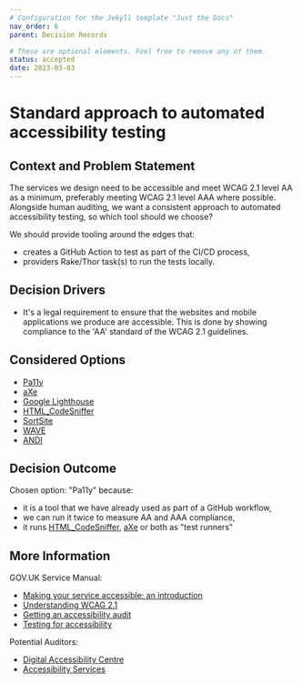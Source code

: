 ```yaml
---
# Configuration for the Jekyll template "Just the Docs"
nav_order: 6
parent: Decision Records

# These are optional elements. Feel free to remove any of them.
status: accepted
date: 2023-03-03
---
```

# Standard approach to automated accessibility testing

## Context and Problem Statement

The services we design need to be accessible and meet WCAG 2.1 level AA as a minimum, preferably meeting WCAG 2.1 level AAA where possible.
Alongside human auditing, we want a consistent approach to automated accessibility testing, so which tool should we choose?

We should provide tooling around the edges that:

- creates a GitHub Action to test as part of the CI/CD process,
- providers Rake/Thor task(s) to run the tests locally.

<!-- This is an optional element. Feel free to remove. -->
## Decision Drivers

* It's a legal requirement to ensure that the websites and mobile applications we produce are accessible. This is done by showing compliance to the 'AA' standard of the WCAG 2.1 guidelines.

## Considered Options

* [Pa11y](https://pa11y.org)
* [aXe](https://www.deque.com/axe/)
* [Google Lighthouse](https://developer.chrome.com/docs/lighthouse/overview/)
* [HTML_CodeSniffer](https://squizlabs.github.io/HTML_CodeSniffer/)
* [SortSite](https://www.powermapper.com/products/sortsite/)
* [WAVE](https://wave.webaim.org)
* [ANDI](https://www.ssa.gov/accessibility/andi/help/howtouse.html)

## Decision Outcome

Chosen option: "Pa11y" because:
* it is a tool that we have already used as part of a GitHub workflow,
* we can run it twice to measure AA and AAA compliance,
* it runs [HTML_CodeSniffer](https://squizlabs.github.io/HTML_CodeSniffer/), [aXe](https://www.deque.com/axe/) or both as "test runners"

## More Information

GOV.UK Service Manual:
- [Making your service accessible: an introduction](https://www.gov.uk/service-manual/helping-people-to-use-your-service/making-your-service-accessible-an-introduction)
- [Understanding WCAG 2.1](https://www.gov.uk/service-manual/helping-people-to-use-your-service/understanding-wcag)
- [Getting an accessibility audit](https://www.gov.uk/service-manual/helping-people-to-use-your-service/getting-an-accessibility-audit)
- [Testing for accessibility](https://www.gov.uk/service-manual/helping-people-to-use-your-service/testing-for-accessibility#automated-testing)

Potential Auditors:
- [Digital Accessibility Centre](https://digitalaccessibilitycentre.org/auditandaccreditation.html)
- [Accessibility Services](https://www.accessibility-services.co.uk/services/digital-accessibility/digital-accessibility-assessment/)

